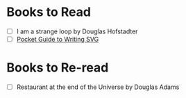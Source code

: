 # Books to Read

- [ ] I am a strange loop by Douglas Hofstadter
- [ ] [Pocket Guide to Writing SVG](http://svgpocketguide.com/book/)

# Books to Re-read

- [ ] Restaurant at the end of the Universe by Douglas Adams
